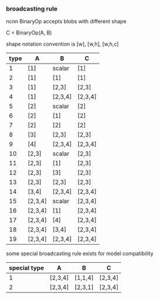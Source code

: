 ### broadcasting rule

ncnn BinaryOp accepts blobs with different shape

C = BinaryOp(A, B)

shape notation convention is [w], [w,h], [w,h,c]

|type|A|B|C|
|---|---|---|---|
|1|[1]|scalar|[1]|
|2|[1]|[1]|[1]|
|3|[1]|[2,3]|[2,3]|
|4|[1]|[2,3,4]|[2,3,4]|
|5|[2]|scalar|[2]|
|6|[2]|[1]|[2]|
|7|[2]|[2]|[2]|
|8|[3]|[2,3]|[2,3]|
|9|[4]|[2,3,4]|[2,3,4]|
|10|[2,3]|scalar|[2,3]|
|11|[2,3]|[1]|[2,3]|
|12|[2,3]|[3]|[2,3]|
|13|[2,3]|[2,3]|[2,3]|
|14|[3,4]|[2,3,4]|[2,3,4]|
|15|[2,3,4]|scalar|[2,3,4]|
|16|[2,3,4]|[1]|[2,3,4]|
|17|[2,3,4]|[4]|[2,3,4]|
|18|[2,3,4]|[3,4]|[2,3,4]|
|19|[2,3,4]|[2,3,4]|[2,3,4]|

some special broadcasting rule exists for model compatibility

|special type|A|B|C|
|---|---|---|---|
|1|[2,3,4]|[1,1,4]|[2,3,4]|
|2|[2,3,4]|[2,3,1]|[2,3,4]|
